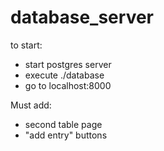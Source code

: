 # database_server

to start:
  - start postgres server
  - execute ./database
  - go to localhost:8000
  
  
Must add:
  - second table page
  - "add entry" buttons
